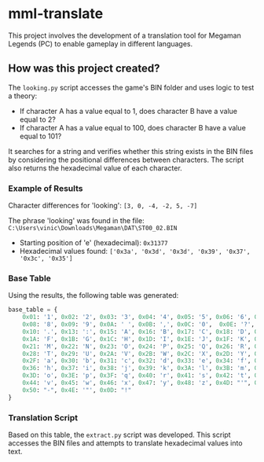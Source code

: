 # mml-translate

This project involves the development of a translation tool for Megaman Legends (PC) to enable gameplay in different languages.

## How was this project created?

The `looking.py` script accesses the game's BIN folder and uses logic to test a theory:

- If character A has a value equal to 1, does character B have a value equal to 2?
- If character A has a value equal to 100, does character B have a value equal to 101?

It searches for a string and verifies whether this string exists in the BIN files by considering the positional differences between characters. The script also returns the hexadecimal value of each character.

### Example of Results

Character differences for 'looking': `[3, 0, -4, -2, 5, -7]`

The phrase 'looking' was found in the file: `C:\Users\vinic\Downloads\Megaman\DAT\ST00_02.BIN`

- Starting position of 'e' (hexadecimal): `0x31377`
- Hexadecimal values found: `['0x3a', '0x3d', '0x3d', '0x39', '0x37', '0x3c', '0x35']`

### Base Table

Using the results, the following table was generated:

```python
base_table = {
    0x01: '1', 0x02: '2', 0x03: '3', 0x04: '4', 0x05: '5', 0x06: '6', 0x07: '7',
    0x08: '8', 0x09: '9', 0x0A: ' ', 0x0B: ',', 0x0C: '0',  0x0E: '?',
    0x10: '.', 0x13: ':', 0x15: 'A', 0x16: 'B', 0x17: 'C', 0x18: 'D', 0x19: 'E',
    0x1A: 'F', 0x1B: 'G', 0x1C: 'H', 0x1D: 'I', 0x1E: 'J', 0x1F: 'K', 0x20: 'L',
    0x21: 'M', 0x22: 'N', 0x23: 'O', 0x24: 'P', 0x25: 'Q', 0x26: 'R', 0x27: 'S',
    0x28: 'T', 0x29: 'U', 0x2A: 'V', 0x2B: 'W', 0x2C: 'X', 0x2D: 'Y', 0x2E: 'Z',
    0x2F: 'a', 0x30: 'b', 0x31: 'c', 0x32: 'd', 0x33: 'e', 0x34: 'f', 0x35: 'g',
    0x36: 'h', 0x37: 'i', 0x38: 'j', 0x39: 'k', 0x3A: 'l', 0x3B: 'm', 0x3C: 'n',
    0x3D: 'o', 0x3E: 'p', 0x3F: 'q', 0x40: 'r', 0x41: 's', 0x42: 't', 0x43: 'u',
    0x44: 'v', 0x45: 'w', 0x46: 'x', 0x47: 'y', 0x48: 'z', 0x4D: "'", 0x82: "\n",
    0x50: "-", 0x4E: '"', 0x0D: "!"
}
```

### Translation Script

Based on this table, the `extract.py` script was developed. This script accesses the BIN files and attempts to translate hexadecimal values into text.
